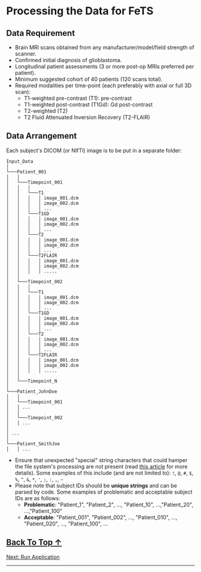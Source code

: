 # Processing the Data for FeTS

## Data Requirement

- Brain MRI scans obtained from any manufacturer/model/field strength of scanner.
- Confirmed initial diagnosis of glioblastoma.
- Longitudinal patient assessments (3 or more post-op MRIs preferred per patient).
- Minimum suggested cohort of 40 patients (120 scans total).
- Required modalities per time-point (each preferably with axial or full 3D scan):
  - T1-weighted pre-contrast (T1): pre-contrast
  - T1-weighted post-contrast (T1Gd): Gd post-contrast
  - T2-weighted (T2)
  - T2 Fluid Attenuated Inversion Recovery (T2-FLAIR)

## Data Arrangement

Each subject's DICOM (or NIfTI) image is to be put in a separate folder:
```
Input_Data
│
└───Patient_001
│   │
│   └───Timepoint_001
│   │   │
│   │   └───T1
│   │   │   │ image_001.dcm
│   │   │   │ image_002.dcm
│   │   │   │ ...
│   │   └───T1GD
│   │   │   │ image_001.dcm
│   │   │   │ image_002.dcm
│   │   │   │ ...
│   │   └───T2
│   │   │   │ image_001.dcm
│   │   │   │ image_002.dcm
│   │   │   │ ...
│   │   └───T2FLAIR
│   │   │   │ image_001.dcm
│   │   │   │ image_002.dcm
│   │   │   │ .....
│   │
│   └───Timepoint_002
│   │   │
│   │   └───T1
│   │   │   │ image_001.dcm
│   │   │   │ image_002.dcm
│   │   │   │ ...
│   │   └───T1GD
│   │   │   │ image_001.dcm
│   │   │   │ image_002.dcm
│   │   │   │ ...
│   │   └───T2
│   │   │   │ image_001.dcm
│   │   │   │ image_002.dcm
│   │   │   │ ...
│   │   └───T2FLAIR
│   │   │   │ image_001.dcm
│   │   │   │ image_002.dcm
│   │   │   │ .....
│   │
│   └───Timepoint_N
│   
└───Patient_JohnDoe
│   │
│   └───Timepoint_001
│   │ ...   
│   │
│   └───Timepoint_002
│   │ ...   
│   
│ ...   
│   
└───Patient_SmithJoe
│   │ ...
```
- Ensure that unexpected "special" string characters that could hamper the file system's processing are not present (read [this article](https://www.mtu.edu/umc/services/websites/writing/characters-avoid/#:~:text=Illegal%20Filename%20Characters) for more details). Some examples of this include (and are not limited to): `!`, `@`, `#`, `$`, `%`, `^`, `&`, `*`, `'`, `;`, `:`, `,`, `~`
- Please note that subject IDs should be **unique strings** and can be parsed by code. Some examples of problematic and acceptable subject IDs are as follows:
  - **Problematic**: "Patient_1", "Patient_2", ..., "Patient_10", ...,"Patient_20", ...,"Patient_100"
  - **Acceptable**: "Patient_001", "Patient_002", ..., "Patient_010", ..., "Patient_020", ..., "Patient_100", ...


[Back To Top &uarr;](#table-of-contents)
---
[Next: Run Application](./runningApplication.md)

---
